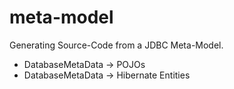 # meta-model

Generating Source-Code from a JDBC Meta-Model.
- DatabaseMetaData -> POJOs
- DatabaseMetaData -> Hibernate Entities
